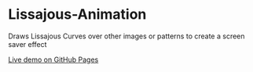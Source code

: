 # Lissajous-Animation
Draws Lissajous Curves over other images or patterns to create a screen saver effect 

[Live demo on GitHub Pages](https://edricy.github.io/Lissajous-Animation/demo/)
